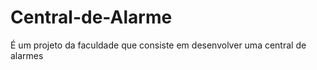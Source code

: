 # Central-de-Alarme

É um projeto da faculdade que consiste em desenvolver uma central de alarmes  
